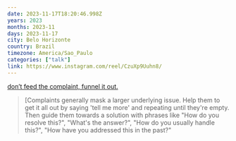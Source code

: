 ```yaml
---
date: 2023-11-17T18:20:46.998Z
years: 2023
months: 2023-11
days: 2023-11-17
city: Belo Horizonte
country: Brazil
timezone: America/Sao_Paulo
categories: ["talk"]
link: https://www.instagram.com/reel/CzuXp9Uuhn8/
---
```

[don’t feed the complaint, funnel it out.](https://www.instagram.com/reel/CzuXp9Uuhn8/)

> [Complaints generally mask a larger underlying issue. Help them to get it all out by saying 'tell me more' and repeating until they're empty. Then guide them towards a solution with phrases like "How do you resolve this?", "What's the answer?", "How do you usually handle this?", "How have you addressed this in the past?"
